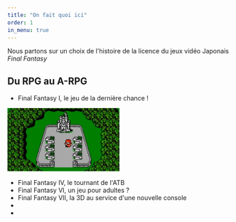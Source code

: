 ```yaml
---
title: "On fait quoi ici"
order: 1
in_menu: true
---
```

Nous partons sur un choix de l'histoire de la licence du jeux vidéo Japonais _Final Fantasy_ 

## Du RPG au A-RPG


- Final Fantasy I, le jeu de la dernière chance !

 <img src="images/FF1NES.jpg" width="50%"> 

- Final Fantasy IV, le tournant de l'ATB
- Final Fantasy VI, un jeu pour adultes ?
- Final Fantasy VII, la 3D au service d'une nouvelle console
- 
- 
